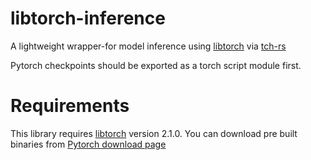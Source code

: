 # libtorch-inference

A lightweight wrapper-for model inference using [libtorch](https://pytorch.org/cppdocs/) via [tch-rs](https://github.com/LaurentMazare/tch-rs)

Pytorch checkpoints should be exported as a torch script module first.

# Requirements

This library requires [libtorch](https://pytorch.org/cppdocs/) version 2.1.0. You can download pre built binaries from [Pytorch download page](https://pytorch.org/)

